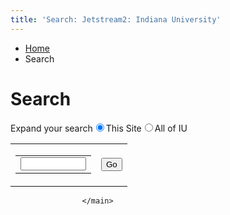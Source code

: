 ```yaml
---
title: 'Search: Jetstream2: Indiana University'
---
```


<main class="wide no-section-nav"><div class="content-top"><div class="section breadcrumbs"><div class="row"><div class="layout"><ul itemscope="itemscope" itemtype="http://schema.org/BreadcrumbList"><li itemprop="itemListElement" itemscope="itemscope" itemtype="http://schema.org/ListItem"><a href="../index.html" itemprop="item"><span itemprop="name">Home</span></a><meta content="1" itemprop="position"/></li><li class="current" itemprop="itemListElement" itemscope="itemscope" itemtype="http://schema.org/ListItem"><span itemprop="name">Search</span><meta content="2" itemprop="position"/></li></ul></div></div></div><div class="section page-title bg-none"><div class="row"><div class="layout"><h1>Search</h1></div></div></div></div><div id="main-content"><div class="collapsed bg-none section" id="content"><div class="row"><div class="layout"><div class="text"><form class="search-toggle reset"><label>Expand your search</label><input checked="checked" name="searchToggle" type="radio" value="site"/><label>This Site</label><input name="searchToggle" type="radio" value="all"/><label>All of IU</label></form><div class="search-box search-results" id="inline-search"></div><noscript><div class="search-box no-script"><form accept-charset="utf-8" action="https://www.google.com/cse/publicurl" class="gsc-search-box gsc-search-box-tools" target="_blank"><table cellpadding="0" cellspacing="0" class="gsc-search-box"><tbody><tr><td class="gsc-input"><div class="gsc-input-box"><table cellpadding="0" cellspacing="0"><tbody><tr><td class="gsib_a"><input autocomplete="off" class="gsc-input" dir="ltr" name="q" size="10" spellcheck="false" title="search" type="text"/><input name="cx" type="hidden" value="016278320858612601979:ddl1l9og1w8"/></td></tr></tbody></table></div></td><td class="gsc-search-button"><input class="gsc-search-button gsc-search-button-v2" title="search" type="submit" value="Go"/></td></tr></tbody></table></form></div><!-- /.search-box --></noscript></div></div><!-- /.layout --></div></div></div>
                                
          
    
                    
        
    
            
                    </main>
